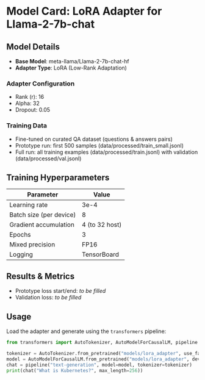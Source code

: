  # Model Card: LoRA Adapter for Llama-2-7b-chat

## Model Details
- **Base Model**: meta-llama/Llama-2-7b-chat-hf
- **Adapter Type**: LoRA (Low-Rank Adaptation)

### Adapter Configuration
- Rank (r): 16
- Alpha: 32
- Dropout: 0.05

### Training Data
- Fine-tuned on curated QA dataset (questions & answers pairs)
- Prototype run: first 500 samples (data/processed/train_small.jsonl)
- Full run: all training examples (data/processed/train.jsonl) with validation (data/processed/val.jsonl)

## Training Hyperparameters
| Parameter                      | Value           |
|--------------------------------|-----------------|
| Learning rate                  | 3e-4            |
| Batch size (per device)        | 8               |
| Gradient accumulation          | 4 (to 32 host)  |
| Epochs                         | 3               |
| Mixed precision                | FP16            |
| Logging                        | TensorBoard     |

## Results & Metrics
- Prototype loss start/end: *to be filled*
- Validation loss: *to be filled*

## Usage
Load the adapter and generate using the `transformers` pipeline:
```python
from transformers import AutoTokenizer, AutoModelForCausalLM, pipeline

tokenizer = AutoTokenizer.from_pretrained("models/lora_adapter", use_fast=True)
model = AutoModelForCausalLM.from_pretrained("models/lora_adapter", device_map="auto")
chat = pipeline("text-generation", model=model, tokenizer=tokenizer)
print(chat("What is Kubernetes?", max_length=256))
```
